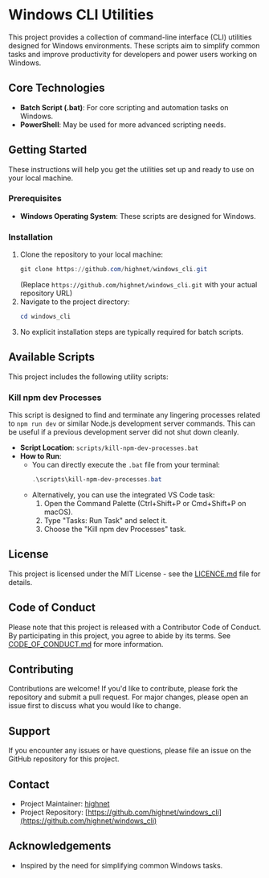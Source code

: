 # Windows CLI Utilities

This project provides a collection of command-line interface (CLI) utilities designed for Windows environments. These scripts aim to simplify common tasks and improve productivity for developers and power users working on Windows.

## Core Technologies

- **Batch Script (.bat)**: For core scripting and automation tasks on Windows.
- **PowerShell**: May be used for more advanced scripting needs.

## Getting Started

These instructions will help you get the utilities set up and ready to use on your local machine.

### Prerequisites

- **Windows Operating System**: These scripts are designed for Windows.

### Installation

1.  Clone the repository to your local machine:
    ```powershell
    git clone https://github.com/highnet/windows_cli.git
    ```
    (Replace `https://github.com/highnet/windows_cli.git` with your actual repository URL)
2.  Navigate to the project directory:
    ```powershell
    cd windows_cli
    ```
3.  No explicit installation steps are typically required for batch scripts.

## Available Scripts

This project includes the following utility scripts:

### Kill npm dev Processes

This script is designed to find and terminate any lingering processes related to `npm run dev` or similar Node.js development server commands. This can be useful if a previous development server did not shut down cleanly.

- **Script Location**: `scripts/kill-npm-dev-processes.bat`
- **How to Run**:
  - You can directly execute the `.bat` file from your terminal:
    ```powershell
    .\scripts\kill-npm-dev-processes.bat
    ```
  - Alternatively, you can use the integrated VS Code task:
    1.  Open the Command Palette (Ctrl+Shift+P or Cmd+Shift+P on macOS).
    2.  Type "Tasks: Run Task" and select it.
    3.  Choose the "Kill npm dev Processes" task.

## License

This project is licensed under the MIT License - see the [LICENCE.md](LICENCE.md) file for details.

## Code of Conduct

Please note that this project is released with a Contributor Code of Conduct. By participating in this project, you agree to abide by its terms. See [CODE_OF_CONDUCT.md](CODE_OF_CONDUCT.md) for more information.

## Contributing

Contributions are welcome! If you'd like to contribute, please fork the repository and submit a pull request. For major changes, please open an issue first to discuss what you would like to change.

## Support

If you encounter any issues or have questions, please file an issue on the GitHub repository for this project.

## Contact

- Project Maintainer: [highnet](https://github.com/highnet)
- Project Repository: [https://github.com/highnet/windows_cli](https://github.com/highnet/windows_cli)

## Acknowledgements

- Inspired by the need for simplifying common Windows tasks.

